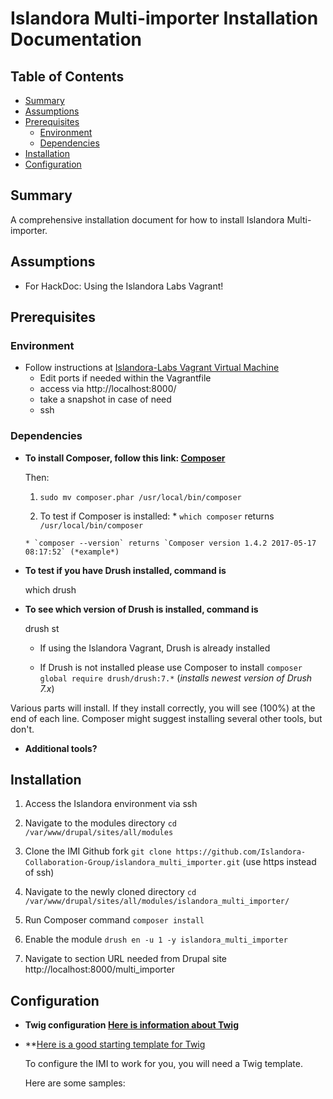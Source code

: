 # Islandora Multi-importer Installation Documentation

## Table of Contents

- [Summary](#summary)
- [Assumptions](#assumptions)
- [Prerequisites](#prerequisites)
  - [Environment](#environment)
  - [Dependencies](#dependencies)
- [Installation](#installation)
- [Configuration](#configuration)

## Summary
A comprehensive installation document for how to install Islandora Multi-importer.

## Assumptions
* For HackDoc: Using the Islandora Labs Vagrant!

## Prerequisites

### Environment

  * Follow instructions at [Islandora-Labs Vagrant Virtual Machine](https://github.com/Islandora-Labs/islandora_vagrant)
    * Edit ports if needed within the Vagrantfile
    * access via http://localhost:8000/
    * take a snapshot in case of need
    * ssh


### Dependencies


  * **To install Composer, follow this link: [Composer](https://getcomposer.org/download/)**
  
    Then:

      1. `sudo mv composer.phar /usr/local/bin/composer`

      2. To test if Composer is installed:
        * `which composer` returns `/usr/local/bin/composer`

        * `composer --version` returns `Composer version 1.4.2 2017-05-17 08:17:52` (*example*)

  * **To test if you have Drush installed, command is**
  
    which drush
  
  * **To see which version of Drush is installed, command is**
  
    drush st
  
  
    * If using the Islandora Vagrant, Drush is already installed

    * If Drush is not installed please use Composer to install
    `composer global require drush/drush:7.*` (*installs newest version of Drush 7.x*)


Various parts will install. If they install correctly, you will see (100%) at the end of each line. Composer might suggest installing several other tools, but don't.


  * **Additional tools?**

## Installation

1. Access the Islandora environment via ssh

2. Navigate to the modules directory
   `cd /var/www/drupal/sites/all/modules`
3. Clone the IMI Github fork
   `git clone https://github.com/Islandora-Collaboration-Group/islandora_multi_importer.git` (use https instead of ssh)

4. Navigate to the newly cloned directory
`cd /var/www/drupal/sites/all/modules/islandora_multi_importer/`

5. Run Composer command
`composer install`

6. Enable the module
`drush en -u 1 -y islandora_multi_importer`

7. Navigate to section URL needed from Drupal site
http://localhost:8000/multi_importer

## Configuration

* **Twig configuration  [Here is information about Twig](https://twig.sensiolabs.org/)**
* **[Here is a good starting template for Twig](/templates/base_mods_template.twig)

  To configure the IMI to work for you, you will need a Twig template.
  
  
  Here are some samples:
